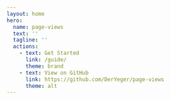 ```yaml
---
layout: home
hero:
  name: page-views
  text: ''
  tagline: ''
  actions:
    - text: Get Started
      link: /guide/
      theme: brand
    - text: View on GitHub
      link: https://github.com/DerYeger/page-views
      theme: alt
---
```

